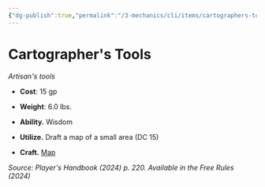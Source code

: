 ```yaml
---
{"dg-publish":true,"permalink":"/3-mechanics/cli/items/cartographers-tools-xphb/","tags":["ttrpg-cli/compendium/src/5e/xphb","ttrpg-cli/item/gear/artisans-tools","ttrpg-cli/item/rarity/none"],"noteIcon":""}
---
```


# Cartographer's Tools
*Artisan's tools*  


- **Cost**: 15 gp
- **Weight**: 6.0 lbs.

- **Ability.** Wisdom  
- **Utilize.** Draft a map of a small area (DC 15)  
- **Craft.** [Map](3-Mechanics/CLI/items/map-xphb.md)  

*Source: Player's Handbook (2024) p. 220. Available in the Free Rules (2024)*